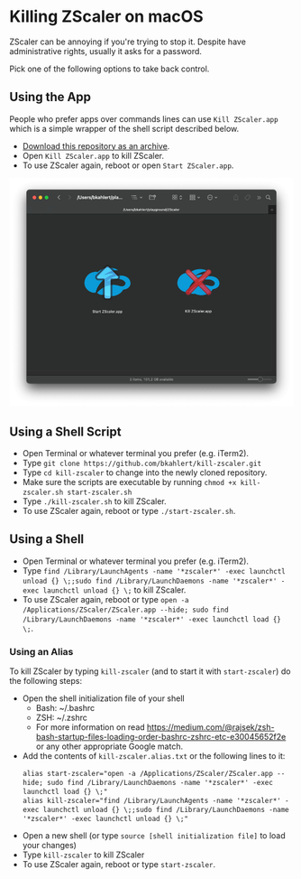 # Killing ZScaler on macOS
ZScaler can be annoying if you're trying to stop it.
Despite have administrative rights, usually it asks for a password.

Pick one of the following options to take back control.

## Using the App

People who prefer apps over commands lines can use
`Kill ZScaler.app` which is a simple wrapper of the shell script described below.

- [Download this repository as an archive](/bkahlert/kill-zscaler/archive/refs/heads/main.zip).
- Open `Kill ZScaler.app` to kill ZScaler.
- To use ZScaler again, reboot or open `Start ZScaler.app`.

![Kill ZScaler and Start ZScaler app](apps.png)

## Using a Shell Script

- Open Terminal or whatever terminal you prefer (e.g. iTerm2).
- Type `git clone https://github.com/bkahlert/kill-zscaler.git`
- Type `cd kill-zscaler` to change into the newly cloned repository.
- Make sure the scripts are executable by running `chmod +x kill-zscaler.sh start-zscaler.sh`
- Type `./kill-zscaler.sh` to kill ZScaler.
- To use ZScaler again, reboot or type `./start-zscaler.sh`.

## Using a Shell
- Open Terminal or whatever terminal you prefer (e.g. iTerm2).
- Type `find /Library/LaunchAgents -name '*zscaler*' -exec launchctl unload {} \;;sudo find /Library/LaunchDaemons -name '*zscaler*' -exec launchctl unload {} \;` to kill ZScaler.
- To use ZScaler again, reboot or type `open -a /Applications/ZScaler/ZScaler.app --hide; sudo find /Library/LaunchDaemons -name '*zscaler*' -exec launchctl load {} \;`.

### Using an Alias
To kill ZScaler by typing `kill-zscaler` (and to start it with `start-zscaler`) do the following steps:
- Open the shell initialization file of your shell
  - Bash: ~/.bashrc
  - ZSH: ~/.zshrc
  - For more information on read https://medium.com/@rajsek/zsh-bash-startup-files-loading-order-bashrc-zshrc-etc-e30045652f2e or any other appropriate Google match.
- Add the contents of `kill-zscaler.alias.txt` or the following lines to it:
  ```shell
  alias start-zscaler="open -a /Applications/ZScaler/ZScaler.app --hide; sudo find /Library/LaunchDaemons -name '*zscaler*' -exec launchctl load {} \;"
  alias kill-zscaler="find /Library/LaunchAgents -name '*zscaler*' -exec launchctl unload {} \;;sudo find /Library/LaunchDaemons -name '*zscaler*' -exec launchctl unload {} \;"
  ```
- Open a new shell (or type `source [shell initialization file]` to load your changes)
- Type `kill-zscaler` to kill ZScaler
- To use ZScaler again, reboot or type `start-zscaler`.

